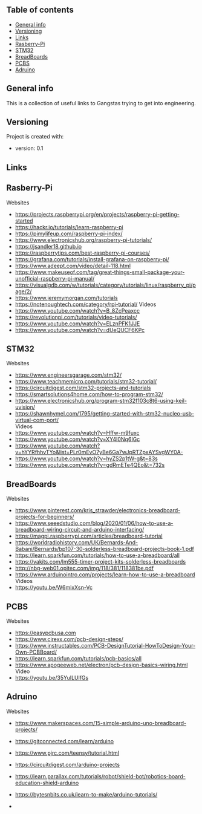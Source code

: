 ## Table of contents
* [General info](#general-info)
* [Versioning](#technologies)
* [Links](#links)
* [Rasberry-Pi](#rasberry-pi)
* [STM32](#stm32)
* [BreadBoards](#breadBoards)
* [PCBS](#pcbs)
* [Adruino](#adruino )


## General info
This is a collection of useful links to Gangstas trying to get into engineering.

## Versioning
Project is created with:
* version: 0.1

## Links
## Rasberry-Pi

Websites
  * https://projects.raspberrypi.org/en/projects/raspberry-pi-getting-started		
  * https://hackr.io/tutorials/learn-raspberry-pi		
  * https://pimylifeup.com/raspberry-pi-index/		
  * https://www.electronicshub.org/raspberry-pi-tutorials/		
  * https://jsandler18.github.io		
  * https://raspberrytips.com/best-raspberry-pi-courses/		
  * https://grafana.com/tutorials/install-grafana-on-raspberry-pi/		
  * https://www.adeept.com/video/detail-118.html		
  * https://www.makeuseof.com/tag/great-things-small-package-your-unofficial-raspberry-pi-manual/		
  * https://visualgdb.com/w/tutorials/category/tutorials/linux/raspberry_pi/page/2/		
  * https://www.jeremymorgan.com/tutorials		
  * https://notenoughtech.com/category/rpi-tutorial/
Videos
  * https://www.youtube.com/watch?v=B_8ZcPeaxcc		
  * https://revolutionpi.com/tutorials/video-tutorials/		
  * https://www.youtube.com/watch?v=ELznPFK1JJE		
  * https://www.youtube.com/watch?v=dUeQUCF6KPc
## STM32

Websites
 * https://www.engineersgarage.com/stm32/		
 * https://www.teachmemicro.com/tutorials/stm32-tutorial/		
 * https://circuitdigest.com/stm32-projects-and-tutorials		
 * https://smartsolutions4home.com/how-to-program-stm32/		
 * https://www.electronicshub.org/program-stm32f103c8t6-using-keil-uvision/		
 * https://shawnhymel.com/1795/getting-started-with-stm32-nucleo-usb-virtual-com-port/		
Videos
 * https://www.youtube.com/watch?v=Hffw-m9fuxc		
 * https://www.youtube.com/watch?v=XY4I0Nq6IGc		
 * https://www.youtube.com/watch?v=hYYRfhhvTYo&list=PLr0mEvO7yBe6Ga7wJpRTZpxAYSvgWY0A-		
 * https://www.youtube.com/watch?v=hyZS2p1tW-g&t=83s		
 * https://www.youtube.com/watch?v=gdRmETe4QEo&t=732s		
 
## BreadBoards

Websites
 * https://www.pinterest.com/kris_strawder/electronics-breadboard-projects-for-beginners/	
 * https://www.seeedstudio.com/blog/2020/01/06/how-to-use-a-breadboard-wiring-circuit-and-arduino-interfacing/	
 * https://magpi.raspberrypi.com/articles/breadboard-tutorial	
 * https://worldradiohistory.com/UK/Bernards-And-Babani/Bernards/bp107-30-solderless-breadboard-projects-book-1.pdf	
 * https://learn.sparkfun.com/tutorials/how-to-use-a-breadboard/all	
 * https://vakits.com/lm555-timer-project-kits-solderless-breadboards	
 * http://nbg-web01.opitec.com/img/118/381/118381be.pdf	
 * https://www.arduinointro.com/projects/learn-how-to-use-a-breadboard	
Videos
 * https://youtu.be/W6mixXsn-Vc

## PCBS

Websites
* https://easypcbusa.com
* https://www.cirexx.com/pcb-design-steps/
* https://www.instructables.com/PCB-DesignTutorial-HowToDesign-Your-Own-PCBBoard/
* https://learn.sparkfun.com/tutorials/pcb-basics/all
* https://www.apogeeweb.net/electron/pcb-design-basics-wiring.html
Video
* https://youtu.be/35YuILUlfGs

## Adruino 
Websites
* https://www.makerspaces.com/15-simple-arduino-uno-breadboard-projects/
* https://gitconnected.com/learn/arduino
* https://www.pjrc.com/teensy/tutorial.html
* https://circuitdigest.com/arduino-projects
* https://learn.parallax.com/tutorials/robot/shield-bot/robotics-board-education-shield-arduino
* https://bytesnbits.co.uk/learn-to-make/arduino-tutorials/


*
